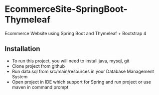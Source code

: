 # EcommerceSite-SpringBoot-Thymeleaf
Ecommerce Website using Spring Boot and Thymeleaf + Bootstrap 4

## Installation

- To run this project, you will need to install java, mysql, git
- Clone project from github
- Run data.sql from src/main/resources in your Database Management System
- Open project in IDE which support for Spring and run project or use maven in command prompt

